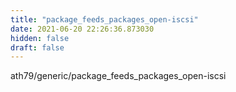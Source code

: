 ```yaml
---
title: "package_feeds_packages_open-iscsi"
date: 2021-06-20 22:26:36.873030
hidden: false
draft: false
---
```


ath79/generic/package_feeds_packages_open-iscsi

